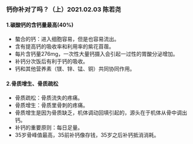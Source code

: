 ### 钙你补对了吗？（上）2021.02.03 陈若尧

#### 1.碳酸钙的含钙量最高(40%)
* 螯合的钙：进入细胞容易，但是也容易流出。
* 含有提高钙的吸收率和利用率的紫花苜蓿。
* 每片含钙量276mg，一次性大量钙摄入会引起一过性的胃酸分泌增加。
* 补钙分次饭后有利于钙的吸收。
* 钙和其他营养素（镁、锌、锰、铜）共同协同作用。

#### 2.骨质增生、骨质疏松
* 骨质疏松：骨质流失的疼痛。
* 骨质增生：骨质里骨刺的疼痛。
* 骨质增生是因为骨质缺乏，机体调动回填引起的，源头在于机体从骨中调出钙。
* 补钙的重要原则：每日足量。
* 35岁骨峰值最高，35前补钙像存钱，35岁之后补钙抵消消耗。